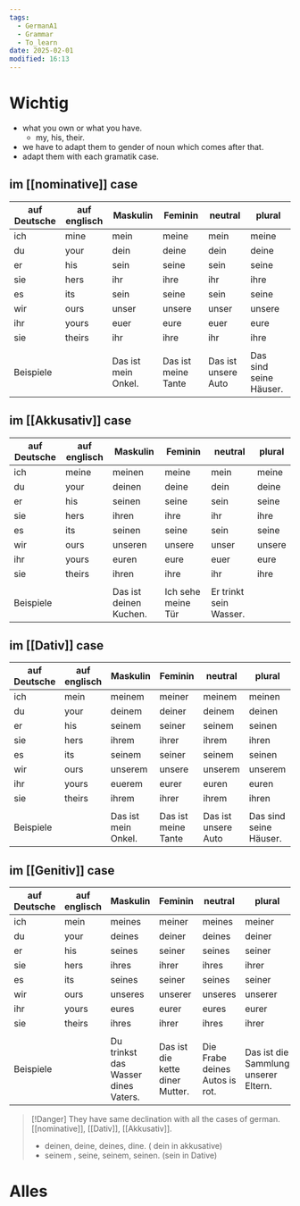 ```yaml
---
tags:
  - GermanA1
  - Grammar
  - To_learn
date: 2025-02-01
modified: 16:13
---
```

# Wichtig
- what you own or what you have.
	- my, his, their.
- we have to adapt them to gender of noun which comes after that.
- adapt them with each gramatik case.
## im [[nominative]] case

| auf Deutsche | auf englisch | Maskulin            | Feminin             | neutral             | plural                 |
| ------------ | ------------ | ------------------- | ------------------- | ------------------- | ---------------------- |
| ich          | mine         | mein                | meine               | mein                | meine                  |
| du           | your         | dein                | deine               | dein                | deine                  |
| er           | his          | sein                | seine               | sein                | seine                  |
| sie          | hers         | ihr                 | ihre                | ihr                 | ihre                   |
| es           | its          | sein                | seine               | sein                | seine                  |
| wir          | ours         | unser               | unsere              | unser               | unsere                 |
| ihr          | yours        | euer                | eure                | euer                | eure                   |
| sie          | theirs       | ihr                 | ihre                | ihr                 | ihre                   |
|              |              |                     |                     |                     |                        |
| Beispiele    |              | Das ist mein Onkel. | Das ist meine Tante | Das ist unsere Auto | Das sind seine Häuser. |
## im [[Akkusativ]] case

| auf Deutsche | auf englisch | Maskulin               | Feminin            | neutral                | plural |
| ------------ | ------------ | ---------------------- | ------------------ | ---------------------- | ------ |
| ich          | meine        | meinen                 | meine              | mein                   | meine  |
| du           | your         | deinen                 | deine              | dein                   | deine  |
| er           | his          | seinen                 | seine              | sein                   | seine  |
| sie          | hers         | ihren                  | ihre               | ihr                    | ihre   |
| es           | its          | seinen                 | seine              | sein                   | seine  |
| wir          | ours         | unseren                | unsere             | unser                  | unsere |
| ihr          | yours        | euren                  | eure               | euer                   | eure   |
| sie          | theirs       | ihren                  | ihre               | ihr                    | ihre   |
|              |              |                        |                    |                        |        |
| Beispiele    |              | Das ist deinen Kuchen. | Ich sehe meine Tür | Er trinkt sein Wasser. |        |
## im [[Dativ]] case

| auf Deutsche | auf englisch | Maskulin            | Feminin             | neutral             | plural                 |
| ------------ | ------------ | ------------------- | ------------------- | ------------------- | ---------------------- |
| ich          | mein         | meinem              | meiner              | meinem              | meinen                 |
| du           | your         | deinem              | deiner              | deinem              | deinen                 |
| er           | his          | seinem              | seiner              | seinem              | seinen                 |
| sie          | hers         | ihrem               | ihrer               | ihrem               | ihren                  |
| es           | its          | seinem              | seiner              | seinem              | seinen                 |
| wir          | ours         | unserem             | unsere              | unserem             | unserem                |
| ihr          | yours        | euerem              | eurer               | euren               | euren                  |
| sie          | theirs       | ihrem               | ihrer               | ihrem               | ihren                  |
|              |              |                     |                     |                     |                        |
| Beispiele    |              | Das ist mein Onkel. | Das ist meine Tante | Das ist unsere Auto | Das sind seine Häuser. |

## im [[Genitiv]] case

| auf Deutsche | auf englisch | Maskulin                            | Feminin                         | neutral                        | plural                               |     |
| ------------ | ------------ | ----------------------------------- | ------------------------------- | ------------------------------ | ------------------------------------ | --- |
| ich          | mein         | meines                              | meiner                          | meines                         | meiner                               |     |
| du           | your         | deines                              | deiner                          | deines                         | deiner                               |     |
| er           | his          | seines                              | seiner                          | seines                         | seiner                               |     |
| sie          | hers         | ihres                               | ihrer                           | ihres                          | ihrer                                |     |
| es           | its          | seines                              | seiner                          | seines                         | seiner                               |     |
| wir          | ours         | unseres                             | unserer                         | unseres                        | unserer                              |     |
| ihr          | yours        | eures                               | eurer                           | eures                          | eurer                                |     |
| sie          | theirs       | ihres                               | ihrer                           | ihres                          | ihrer                                |     |
|              |              |                                     |                                 |                                |                                      |     |
| Beispiele    |              | Du trinkst das Wasser dines Vaters. | Das ist die kette diner Mutter. | Die Frabe deines Autos is rot. | Das ist die Sammlung unserer Eltern. | 1   |

>[!Danger] They have same declination with all the cases of german.
> [[nominative]], [[Dativ]], [[Akkusativ]].
> - deinen, deine, deines, dine. ( dein in akkusative)
> - seinem , seine, seinem, seinen. (sein in Dative)


# Alles

